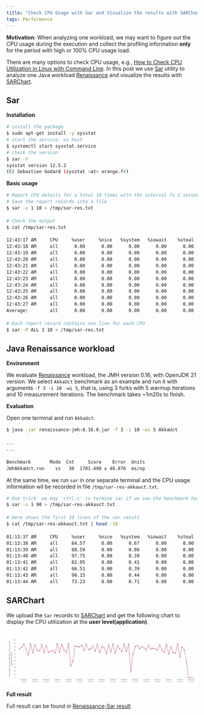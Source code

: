 ```yaml
---
title: "Check CPU Usage with Sar and Visualize the results with SARChart"
tags: Performance
---
```


**Motivation**: When analyzing one workload, we may want to figure out the CPU
usage during the execution and collect the profiling information **only** for the
period with high or 100% CPU usage load.

There are many options to check CPU usage, e.g., [How to Check CPU Utilization in Linux with Command Line].
In this post we use [Sar] utility to analyze one Java workload [Renaissance] and
visualize the results with [SARChart].

## Sar

**Installation**

```bash
# install the package
$ sudo apt-get install -y sysstat
# start the service. on host
$ systemctl start sysstat.service
# check the version
$ sar -V
sysstat version 12.5.2
(C) Sebastien Godard (sysstat <at> orange.fr)
```

**Basic usage**

```bash
# Report CPU details for a total 10 times with the interval fo 1 second
# Save the report records into a file
$ sar -u 1 10 > /tmp/sar-res.txt

# Check the output
$ cat /tmp/sar-res.txt

12:43:17 AM     CPU     %user     %nice   %system   %iowait    %steal     %idle
12:43:18 AM     all      0.00      0.00      0.00      0.00      0.00    100.00
12:43:19 AM     all      0.00      0.00      0.00      0.00      0.00    100.00
12:43:20 AM     all      0.00      0.00      0.00      0.00      0.00    100.00
12:43:21 AM     all      0.00      0.00      0.00      0.00      0.00    100.00
12:43:22 AM     all      0.00      0.00      0.00      0.00      0.00    100.00
12:43:23 AM     all      0.00      0.00      0.00      0.00      0.00    100.00
12:43:24 AM     all      0.00      0.00      0.00      0.00      0.00    100.00
12:43:25 AM     all      0.00      0.00      0.00      0.00      0.00    100.00
12:43:26 AM     all      0.00      0.00      0.00      0.00      0.00    100.00
12:43:27 AM     all      0.00      0.00      0.00      0.00      0.00    100.00
Average:        all      0.00      0.00      0.00      0.00      0.00    100.00

# Each report record contains one line for each CPU
$ sar -P ALL 1 10 > /tmp/sar-res.txt
```

## Java Renaissance workload

**Environment**

We evaluate [Renaissance] workload, the JMH version 0.16, with
OpenJDK 21 version. We select `AkkaUct` benchmark as an example and run it with
arguments `-f 3 -i 10 -wi 5`, that is, using 3 forks with 5 warmup iterations
and 10 measurement iterations. The benchmark takes ~1m20s to finish.

**Evaluation**

Open one terminal and run `AkkaUct`.

```bash
$ java -jar renaissance-jmh-0.16.0.jar -f 3 -i 10 -wi 5 AkkaUct

...
...

Benchmark       Mode  Cnt     Score    Error  Units
JmhAkkaUct.run    ss   30  1701.498 ± 48.076  ms/op
```

At the same time, we run `sar` in one separate terminal and
the CPU usage information wil be recorded in file `/tmp/sar-res-akkauct.txt`.

```bash
# One trick: we may 'ctrl-c' to termine sar if we saw the benchmark has finished.
$ sar -u 1 90 > /tmp/sar-res-akkauct.txt

# Here shows the first 10 lines of the sar result
$ cat /tmp/sar-res-akkauct.txt | head -10

01:13:37 AM     CPU     %user     %nice   %system   %iowait    %steal     %idle
01:13:38 AM     all     84.57      0.00      0.67      0.00      0.00     14.76
01:13:39 AM     all     88.59      0.00      0.86      0.00      0.00     10.55
01:13:40 AM     all     97.75      0.00      0.39      0.00      0.00      1.86
01:13:41 AM     all     82.95      0.00      0.41      0.00      0.00     16.63
01:13:42 AM     all     66.51      0.00      0.39      0.00      0.00     33.10
01:13:43 AM     all     98.15      0.00      0.44      0.00      0.00      1.40
01:13:44 AM     all     73.23      0.00      0.71      0.00      0.00     26.06
```

## SARChart

We upload the `Sar` records to [SARChart] and get the following chart to display
the CPU utilization at the **user level(application)**.

![Sar-CPU-AkkaUct-3](/images/sar-cpu.svg)

**Full result**

Full result can be found in [Renaissance-Sar result]

<!-- Links -->
[How to Check CPU Utilization in Linux with Command Line]: https://phoenixnap.com/kb/check-cpu-usage-load-linux
[Sar]: https://www.geeksforgeeks.org/sar-command-linux-monitor-system-performance/
[SARChart]: https://sarchart.dotsuresh.com/
[Renaissance]: https://renaissance.dev/
[Renaissance-Sar result]: https://github.com/hsun-code/hsun-code.github.io/tree/master/files/202503-renaissace-sar-result